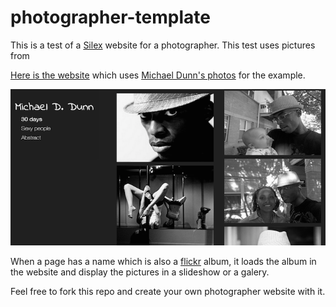 photographer-template
=====================

This is a test of a [Silex](http://www.silex.me) website for a photographer. This test uses pictures from []()

[Here is the website](http://lexoyo.me/photographer-template/#!page-72157624060263403) which uses [Michael Dunn's photos](https://www.flickr.com/photos/mikedefiant) for the example.

[![Silex website for photographers](screenshot-678x336.png)](http://lexoyo.me/photographer-template/#!page-72157624060263403)

When a page has a name which is also a [flickr](https://www.flickr.com/) album, it loads the album in the website and display the pictures in a slideshow or a galery.

Feel free to fork this repo and create your own photographer website with it.
